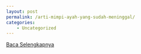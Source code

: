 ```yaml
---
layout: post
permalink: /arti-mimpi-ayah-yang-sudah-meninggal/
categories:
    - Uncategorized
---
```


[Baca Selengkapnya](/05)